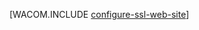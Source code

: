 <properties linkid="develop-net-common-tasks-enable-ssl-web-site" urlDisplayName="SSL for Web Sites" pageTitle="Enable HTTPS for a Windows Azure web site - .NET Dev Center" metaKeywords="" description="Learn how to enable SSL with a Windows Azure Web Site." metaCanonical="" services="web-sites" documentationCenter=".NET" title="" authors="" solutions="" manager="" editor="" />





[WACOM.INCLUDE [configure-ssl-web-site](../includes/configure-ssl-web-site.md)]
